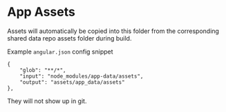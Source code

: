 # App Assets
Assets will automatically be copied into this folder from the corresponding shared data repo assets folder during build. 

Example `angular.json` config snippet
```
{
    "glob": "**/*",
    "input": "node_modules/app-data/assets",
    "output": "assets/app_data/assets"
},
```

They will not show up in git.